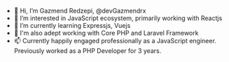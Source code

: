- 👋 Hi, I’m Gazmend Redzepi, @devGazmendrx
- 👀 I’m interested in JavaScript ecosystem, primarily working with Reactjs 
- 🌱 I’m currently learning Expressjs, Vuejs
- 💞️ I'm also adept working with Core PHP and Laravel Framework
- 📫 Currently happily engaged professionally as a JavaScript engineer. Previously worked as a PHP Developer for 3 years. 

<!---
devGazmendrx/devGazmendrx is a ✨ special ✨ repository because its `README.md` (this file) appears on your GitHub profile.
You can click the Preview link to take a look at your changes.
--->
